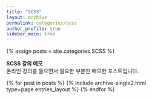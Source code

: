```yaml
---
title: "SCSS"
layout: archive
permalink: categories/scss
author_profile: true
sidebar_main: true
---
```




{% assign posts = site.categories.SCSS %}
<p class="notice--info">
  <strong>SCSS 강의 메모</strong> <br> 
  <span>온라인 강의를 들으면서 필요한 부분만 메모한 포스트입니다.</span>
</p>
{% for post in posts %} {% include archive-single2.html type=page.entries_layout %} {% endfor %}
